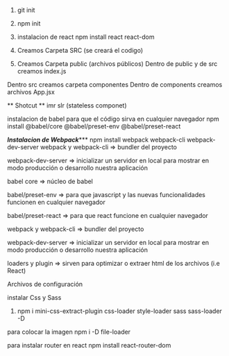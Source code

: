 1. git init
2. npm init

3. instalacion de react
npm install react react-dom

4.  Creamos Carpeta SRC (se creará el codigo)

5. Creamos Carpeta public (archivos públicos)
Dentro de public y de src creamos index.js

Dentro src creamos carpeta componentes
Dentro de components creamos archivos App.jsx

** Shotcut **
imr 
slr (stateless componet)

instalacion de babel para que el código sirva en cualquier navegador
npm install @babel/core @babel/preset-env @babel/preset-react 

***Instalacion de Webpack******
npm install webpack webpack-cli webpack-dev-server 
webpack y webpack-cli ⇒ bundler del proyecto

webpack-dev-server ⇒ inicializar un servidor en local para mostrar en modo producción o desarrollo nuestra aplicación

babel core ⇒ núcleo de babel

babel/preset-env ⇒ para que javascript y las nuevas funcionalidades funcionen en cualquier navegador

babel/preset-react ⇒ para que react funcione en cualquier navegador

webpack y webpack-cli ⇒ bundler del proyecto

webpack-dev-server ⇒ inicializar un servidor en local para mostrar en modo producción o desarrollo nuestra aplicación

loaders y plugin ⇒ sirven para optimizar o extraer html de los archivos (i.e React)

Archivos de configuración

instalar Css y Sass
1. npm i mini-css-extract-plugin css-loader style-loader sass sass-loader -D

para colocar la imagen 
npm i -D file-loader

para instalar router en react
npm install react-router-dom